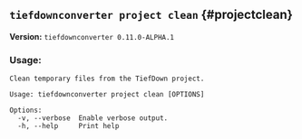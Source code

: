 ## `tiefdownconverter project clean` {#projectclean}

**Version:** `tiefdownconverter 0.11.0-ALPHA.1`

### Usage:
```
Clean temporary files from the TiefDown project.

Usage: tiefdownconverter project clean [OPTIONS]

Options:
  -v, --verbose  Enable verbose output.
  -h, --help     Print help
```


